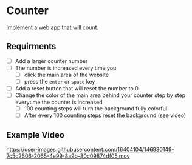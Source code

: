 # Counter

Implement a web app that will count.

## Requirments

- [ ] Add a larger counter number
- [ ] The number is increased every time you
  - [ ] click the main area of the website
  - [ ] press the `enter` or `space` key
- [ ] Add a reset button that will reset the number to 0
- [ ] Change the color of the main area behind your counter step by step everytime the counter is increased
  - [ ] 100 counting steps will turn the background fully colorful
  - [ ] After every 100 counting steps reset the background (see video)

## Example Video

https://user-images.githubusercontent.com/16404104/146930149-7c5c2606-2065-4e99-8a9b-80c09874df05.mov
